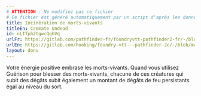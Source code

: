 ```yaml
---
# ATTENTION : Ne modifiez pas ce fichier
# Ce fichier est généré automatiquement par un script d'après les données du module Foundry VTT officiel et de sa traduction
title: Incinération de morts-vivants
titleEn: Cremate Undead
id: nLTTph2tgwcQghVq
urlFr: https://gitlab.com/pathfinder-fr/foundryvtt-pathfinder2-fr/-/blob/master/data/feats/nLTTph2tgwcQghVq.htm
urlEn: https://gitlab.com/hooking/foundry-vtt---pathfinder-2e/-/blob/master/packs/data/feats.db/cremate-undead.json
layout: dons
---
```

Votre énergie positive embrase les morts-vivants. Quand vous utilisez Guérison pour blesser des morts-vivants, chacune de ces créatures qui subit des dégâts subit également un montant de dégâts de feu persistants égal au niveau du sort.
